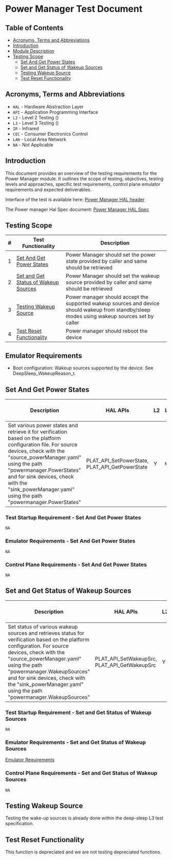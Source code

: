 # Power Manager Test Document

## Table of Contents

- [Acronyms, Terms and Abbreviations](#acronyms-terms-and-abbreviations)
- [Introduction](#introduction)
- [Module Description](#module-description)
- [Testing Scope](#testing-scope)
  - [Set And Get Power States](#set-and-get-power-states)
  - [Set and Get Status of Wakeup Sources](#set-and-get-status-of-wakeup-sources)
  - [Testing Wakeup Source](#testing-wakeup-source)
  - [Test Reset Functionality](#test-reset-functionality)

## Acronyms, Terms and Abbreviations

- `HAL` - Hardware Abstraction Layer
- `API` - Application Programming Interface
- `L2` - Level 2 Testing ()
- `L3` - Level 3 Testing ()
- `IR` - Infrared
- `CEC` - Consumer Electronics Control
- `LAN` - Local Area Network
- `NA` - Not Applicable

## Introduction

This document provides an overview of the testing requirements for the Power Manager module. It outlines the scope of testing, objectives, testing levels and approaches, specific test requirements, control plane emulator requirements and expected deliverables.

Interface of the test is available here: [Power Manager HAL header](https://github.com/rdkcentral/rdk-halif-power_manager/blob/main/include/plat_power.h)

The Power manager Hal Spec document: [Power Manager HAL Spec](https://github.com/rdkcentral/rdk-halif-power_manager/blob/develop/docs/pages/power-manager_halSpec.md)

## Testing Scope

|#|Test Functionality|Description|
|-|------------------|-----------|
|1|[Set And Get Power States](#set-and-get-power-states)|Power Manager should set the power state provided by caller and same should be retrieved|
|2|[Set and Get Status of Wakeup Sources](#set-and-get-status-of-wakeup-sources)|Power Manager should set the wakeup source provided by caller and same should be retrieved|
|3|[Testing Wakeup Source](#testing-wakeup-source)|Power manager should accept the supported wakeup sources and device should wakeup from standby/sleep modes using wakeup sources set by caller|
|4|[Test Reset Functionality](#test-reset-functionality)|Power manager should reboot the device|

## Emulator Requirements

- Boot configuration: Wakeup sources supported by the device. See DeepSleep_WakeupReason_t.

## Set And Get Power States

|Description|HAL APIs|L2|L3|Control plane requirements|
|-----------|--------|--|--|--------------------------|
|Set various power states and retrieve it for verification based on the platform configuration file. For source devices, check with the "source_powerManager.yaml" using the path "powermanager.PowerStates" and for sink devices, check with the "sink_powerManager.yaml" using the path "powermanager.PowerStates" |PLAT_API_SetPowerState, PLAT_API_GetPowerState|Y|`NA`|`NA`|`NA`|

### Test Startup Requirement - Set And Get Power States

`NA`

### Emulator Requirements - Set And Get Power States

`NA`

### Control Plane Requirements - Set And Get Power States

`NA`

## Set and Get Status of Wakeup Sources

|Description|HAL APIs|L2|L3|Control plane requirements|
|-----------|--------|--|--|--------------------------|
|Set status of various wakeup sources and retrieves status for verification based on the platform configuration. For source devices, check with the "source_powerManager.yaml" using the path "powermanager.WakeupSources" and for sink devices, check with the "sink_powerManager.yaml" using the path "powermanager.WakeupSources"|PLAT_API_SetWakeupSrc, PLAT_API_GetWakeupSrc|Y|`NA`|`NA`|`NA`|

### Test Startup Requirement - Set and Get Status of Wakeup Sources

`NA`

### Emulator Requirements - Set and Get Status of Wakeup Sources

[Emulator Requirements](#emulator-requirements)

### Control Plane Requirements - Set and Get Status of Wakeup Sources

`NA`

## Testing Wakeup Source

Testing the wake-up sources is already done within the deep-sleep L3 test specification.

## Test Reset Functionality

This function is depreciated and we are not testing depreciated functions.
